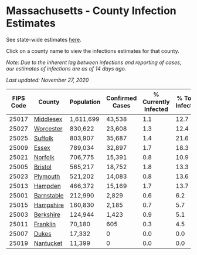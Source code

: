 # Massachusetts - County Infection Estimates

See state-wide estimates [here](/infections/us-ma).

Click on a county name to view the infections estimates for that county.

*Note: Due to the inherent lag between infections and reporting of cases, our estimates of infections are as of 14 days ago.*

*Last updated: November 27, 2020*

|   FIPS Code |                   County |   Population |   Confirmed Cases |   % Currently Infected |   % Total Infected |
|-------------|--------------------------|--------------|-------------------|------------------------|--------------------|
|       25017 |   [Middlesex](middlesex) |    1,611,699 |            43,538 |                    1.1 |               12.7 |
|       25027 |   [Worcester](worcester) |      830,622 |            23,608 |                    1.3 |               12.4 |
|       25025 |       [Suffolk](suffolk) |      803,907 |            35,687 |                    1.4 |               21.6 |
|       25009 |           [Essex](essex) |      789,034 |            32,897 |                    1.7 |               18.3 |
|       25021 |       [Norfolk](norfolk) |      706,775 |            15,391 |                    0.8 |               10.9 |
|       25005 |       [Bristol](bristol) |      565,217 |            18,752 |                    1.8 |               13.3 |
|       25023 |     [Plymouth](plymouth) |      521,202 |            14,083 |                    0.8 |               13.6 |
|       25013 |       [Hampden](hampden) |      466,372 |            15,169 |                    1.7 |               13.7 |
|       25001 | [Barnstable](barnstable) |      212,990 |             2,829 |                    0.6 |                6.2 |
|       25015 |   [Hampshire](hampshire) |      160,830 |             2,185 |                    0.7 |                5.7 |
|       25003 |   [Berkshire](berkshire) |      124,944 |             1,423 |                    0.9 |                5.1 |
|       25011 |     [Franklin](franklin) |       70,180 |               605 |                    0.3 |                4.5 |
|       25007 |           [Dukes](dukes) |       17,332 |                 0 |                    0.0 |                0.0 |
|       25019 |   [Nantucket](nantucket) |       11,399 |                 0 |                    0.0 |                0.0 |